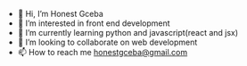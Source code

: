 - 👋 Hi, I’m Honest Gceba
- 👀 I’m interested in front end development
- 🌱 I’m currently learning python and javascript(react and jsx)
- 💞️ I’m looking to collaborate on web development
- 📫 How to reach me honestgceba@gmail.com

<!---
Unumberten/Unumberten is a ✨ special ✨ repository because its `README.md` (this file) appears on your GitHub profile.
You can click the Preview link to take a look at your changes.
--->
